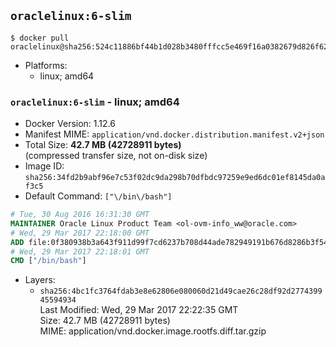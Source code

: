 ## `oraclelinux:6-slim`

```console
$ docker pull oraclelinux@sha256:524c11886bf44b1d028b3480fffcc5e469f16a0382679d826f622174ef49952e
```

-	Platforms:
	-	linux; amd64

### `oraclelinux:6-slim` - linux; amd64

-	Docker Version: 1.12.6
-	Manifest MIME: `application/vnd.docker.distribution.manifest.v2+json`
-	Total Size: **42.7 MB (42728911 bytes)**  
	(compressed transfer size, not on-disk size)
-	Image ID: `sha256:34fd2b9abf96e7c53f02dc9da298b70dfbdc97259e9ed6dc01ef8145da0af3c5`
-	Default Command: `["\/bin\/bash"]`

```dockerfile
# Tue, 30 Aug 2016 16:31:30 GMT
MAINTAINER Oracle Linux Product Team <ol-ovm-info_ww@oracle.com>
# Wed, 29 Mar 2017 22:18:00 GMT
ADD file:0f380938b3a643f911d99f7cd6237b708d44ade782949191b676d8286b3f548b in / 
# Wed, 29 Mar 2017 22:18:01 GMT
CMD ["/bin/bash"]
```

-	Layers:
	-	`sha256:4bc1fc3764fdab3e8e62806e080060d21d49cae26c28df92d277439945594934`  
		Last Modified: Wed, 29 Mar 2017 22:22:35 GMT  
		Size: 42.7 MB (42728911 bytes)  
		MIME: application/vnd.docker.image.rootfs.diff.tar.gzip
